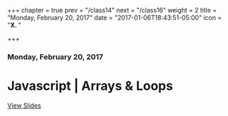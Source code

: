 +++
chapter = true
prev = "/class14"
next = "/class16"
weight = 2
title = "Monday, February 20, 2017"
date = "2017-01-06T18:43:51-05:00"
icon = "<b>X. </b>"

+++

### Monday, February 20, 2017

# Javascript | Arrays & Loops

[View Slides](/gdi-featured-js-intro/class3.html)